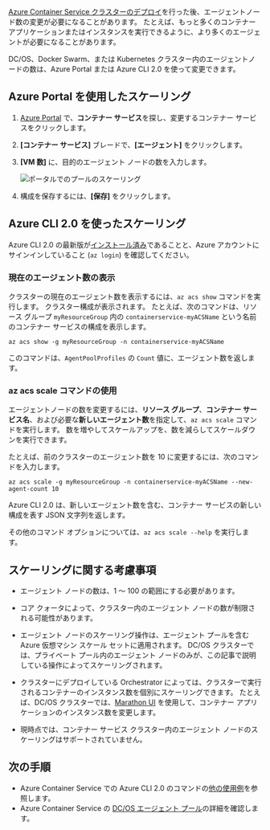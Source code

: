 [Azure Container Service クラスターのデプロイ](../articles/container-service/dcos-swarm/container-service-deployment.md)を行った後、エージェントノード数の変更が必要になることがあります。 たとえば、もっと多くのコンテナー アプリケーションまたはインスタンスを実行できるように、より多くのエージェントが必要になることがあります。 

DC/OS、Docker Swarm、または Kubernetes クラスター内のエージェントノードの数は、Azure Portal または Azure CLI 2.0 を使って変更できます。 

## <a name="scale-with-the-azure-portal"></a>Azure Portal を使用したスケーリング

1. [Azure Portal](https://portal.azure.com) で、**コンテナー サービス**を探し、変更するコンテナー サービスをクリックします。
2. **[コンテナー サービス]** ブレードで、**[エージェント]** をクリックします。
3. **[VM 数]** に、目的のエージェント ノードの数を入力します。

    ![ポータルでのプールのスケーリング](./media/container-service-scale/container-service-scale-portal.png)

4. 構成を保存するには、**[保存]** をクリックします。

## <a name="scale-with-the-azure-cli-20"></a>Azure CLI 2.0 を使ったスケーリング

Azure CLI 2.0 の最新版が[インストール済み](/cli/azure/install-az-cli2)であることと、Azure アカウントにサインインしていること (`az login`) を確認してください。

### <a name="see-the-current-agent-count"></a>現在のエージェント数の表示
クラスターの現在のエージェント数を表示するには、`az acs show` コマンドを実行します。 クラスター構成が表示されます。 たとえば、次のコマンドは、リソース グループ `myResourceGroup` 内の `containerservice-myACSName` という名前のコンテナー サービスの構成を表示します。

```azurecli
az acs show -g myResourceGroup -n containerservice-myACSName
```

このコマンドは、`AgentPoolProfiles` の `Count` 値に、エージェント数を返します。

### <a name="use-the-az-acs-scale-command"></a>az acs scale コマンドの使用
エージェントノードの数を変更するには、**リソース グループ**、**コンテナー サービス名**、および必要な**新しいエージェント数**を指定して、`az acs scale` コマンドを実行します。 数を増やしてスケールアップを、数を減らしてスケールダウンを実行できます。

たとえば、前のクラスターのエージェント数を 10 に変更するには、次のコマンドを入力します。

```azurecli
az acs scale -g myResourceGroup -n containerservice-myACSName --new-agent-count 10
```

Azure CLI 2.0 は、新しいエージェント数を含む、コンテナー サービスの新しい構成を表す JSON 文字列を返します。

その他のコマンド オプションについては、`az acs scale --help` を実行します。

## <a name="scaling-considerations"></a>スケーリングに関する考慮事項

* エージェント ノードの数は、1 ～ 100 の範囲にする必要があります。 

* コア クォータによって、クラスター内のエージェント ノードの数が制限される可能性があります。

* エージェント ノードのスケーリング操作は、エージェント プールを含む Azure 仮想マシン スケール セットに適用されます。 DC/OS クラスターでは、プライベート プール内のエージェント ノードのみが、この記事で説明している操作によってスケーリングされます。

* クラスターにデプロイしている Orchestrator によっては、クラスターで実行されるコンテナーのインスタンス数を個別にスケーリングできます。 たとえば、DC/OS クラスターでは、[Marathon UI](../articles/container-service/dcos-swarm/container-service-mesos-marathon-ui.md) を使用して、コンテナー アプリケーションのインスタンス数を変更します。

* 現時点では、コンテナー サービス クラスター内のエージェント ノードのスケーリングはサポートされていません。

## <a name="next-steps"></a>次の手順
* Azure Container Service での Azure CLI 2.0 のコマンドの[他の使用例](../articles/container-service/dcos-swarm/container-service-create-acs-cluster-cli.md)を参照します。
* Azure Container Service の [DC/OS エージェント プール](../articles/container-service/dcos-swarm/container-service-dcos-agents.md)の詳細を確認します。

